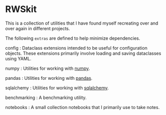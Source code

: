 # RWSkit

This is a collection of utilities that I have found myself recreating over and over again in different projects.

The following `extras` are defined to help minimize dependencies.

config
: Dataclass extensions intended to be useful for configuration objects.
  These extensions primarily involve loading and saving dataclasses using YAML.

numpy
: Utilities for working with [numpy](https://numpy.org/).

pandas
: Utilities for working with [pandas](https://pandas.pydata.org/).

sqlalchemy
: Utilities for working with [sqlalchemy](https://www.sqlalchemy.org/).

benchmarking
: A benchmarking utility.

notebooks
: A small collection notebooks that I primarily use to take notes.


